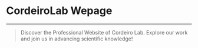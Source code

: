 # CordeiroLab Wepage
---

> Discover the Professional Website of Cordeiro Lab. Explore our work and join us in advancing scientific knowledge!
